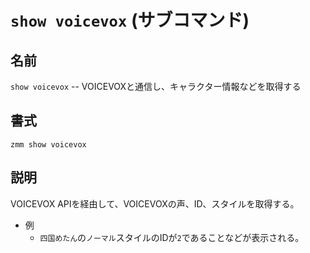 # `show voicevox` (サブコマンド)

## 名前

`show voicevox` -- VOICEVOXと通信し、キャラクター情報などを取得する

## 書式

`zmm show voicevox`

## 説明

VOICEVOX APIを経由して、VOICEVOXの声、ID、スタイルを取得する。

- 例
  - `四国めたん`の`ノーマル`スタイルのIDが`2`であることなどが表示される。
